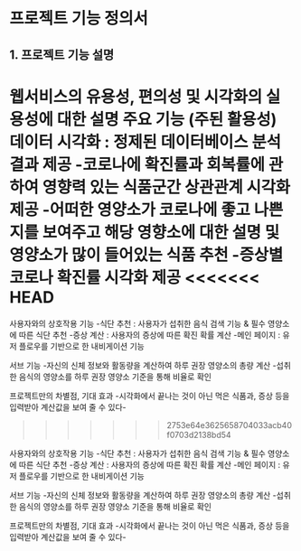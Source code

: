 # 프로젝트 기능 정의서

## 1. 프로젝트 기능 설명

웹서비스의 유용성, 편의성 및 시각화의 실용성에 대한 설명
주요 기능 (주된 활용성)
데이터 시각화 : 정제된 데이터베이스 분석 결과 제공
-코로나에 확진률과 회복률에 관하여 영향력 있는 식품군간 상관관계 시각화 제공
-어떠한 영양소가 코로나에 좋고 나쁜지를 보여주고 해당 영향소에 대한 설명 및 영양소가 많이 들어있는 식품 추천
-증상별 코로나 확진률 시각화 제공
<<<<<<< HEAD
=======

사용자와의 상호작용 기능
-식단 추천 : 사용자가 섭취한 음식 검색 기능 & 필수 영양소에 따른 식단 추천
-증상 계산 : 사용자의 증상에 따른 확진 확률 계산
-메인 페이지 : 유저 플로우를 기반으로 한 내비게이션 기능

서브 기능
-자신의 신체 정보와 활동량을 계산하여 하루 권장 영양소의 총량 계산
-섭취한 음식의 영양소를 하루 권장 영양소 기준을 통해 비율로 확인

프로젝트만의 차별점, 기대 효과
  -시각화에서 끝나는 것이 아닌 먹은 식품과, 증상 등을 입력받아 계산값을 보여 줄 수 있다-
 
>>>>>>> 2753e64e3625658704033acb40f0703d2138bd54

사용자와의 상호작용 기능
-식단 추천 : 사용자가 섭취한 음식 검색 기능 & 필수 영양소에 따른 식단 추천
-증상 계산 : 사용자의 증상에 따른 확진 확률 계산
-메인 페이지 : 유저 플로우를 기반으로 한 내비게이션 기능

서브 기능
-자신의 신체 정보와 활동량을 계산하여 하루 권장 영양소의 총량 계산
-섭취한 음식의 영양소를 하루 권장 영양소 기준을 통해 비율로 확인

프로젝트만의 차별점, 기대 효과
  -시각화에서 끝나는 것이 아닌 먹은 식품과, 증상 등을 입력받아 계산값을 보여 줄 수 있다-
